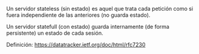 Un servidor stateless (sin estado) es aquel que trata cada petición como si fuera independiente de las anteriores (no guarda estado).

Un servidor statefull (con estado) guarda internamente (de forma persistente) un estado de cada sesión.

Definición: https://datatracker.ietf.org/doc/html/rfc7230